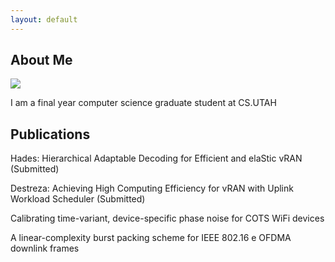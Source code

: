 ```yaml
---
layout: default
---
```


## About Me

<img class="profile-picture" src="sherlock.jpg">

I am a final year computer science graduate student at CS.UTAH


## Publications

Hades: Hierarchical Adaptable Decoding for Efficient and elaStic vRAN (Submitted)

Destreza: Achieving High Computing Efficiency for vRAN with Uplink Workload Scheduler	(Submitted)

Calibrating time-variant, device-specific phase noise for COTS WiFi devices

A linear-complexity burst packing scheme for IEEE 802.16 e OFDMA downlink frames





